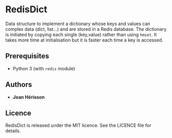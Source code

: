# RedisDict

Data structure to implement a dictionary whose keys and values can complex data (dict, list...) and are stored in a Redis database. The dictionary is initiated by copying each single (key,value) rather than using `hmset`. It takes more time at initialisation but it is faster each time a key is accessed.

## Prerequisites

* Python 3 (with `redis` module)


## Authors

* **Joan Hérisson**


## Licence
RedisDict is released under the MIT licence. See the LICENCE file for details.

